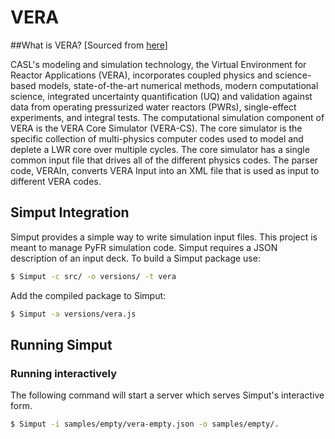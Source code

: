 # VERA

##What is VERA?
[Sourced from [here](https://github.com/CASL/VERAin)]

CASL's modeling and simulation technology, the Virtual Environment for Reactor Applications (VERA), incorporates coupled physics and science-based models, state-of-the-art numerical methods, modern computational science, integrated uncertainty quantification (UQ) and validation against data from operating pressurized water reactors (PWRs), single-effect experiments, and integral tests. The computational simulation component of VERA is the VERA Core Simulator (VERA-CS). The core simulator is the specific collection of multi-physics computer codes used to model and deplete a LWR core over multiple cycles. The core simulator has a single common input file that drives all of the different physics codes. The parser code, VERAIn, converts VERA Input into an XML file that is used as input to different VERA codes.

## Simput Integration
Simput provides a simple way to write simulation input files. This project is meant to manage PyFR simulation code. Simput requires a JSON description of an input deck. To build a Simput package use:

```sh
$ Simput -c src/ -o versions/ -t vera
```

Add the compiled package to Simput:

```sh
$ Simput -a versions/vera.js
```

## Running Simput

### Running interactively
The following command will start a server which serves Simput's interactive form.

```sh
$ Simput -i samples/empty/vera-empty.json -o samples/empty/.
```
